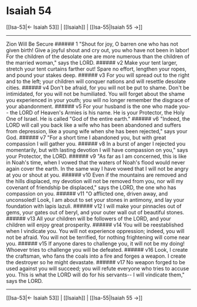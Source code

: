 # Isaiah 54

[[Isa-53|← Isaiah 53]] | [[Isaiah]] | [[Isa-55|Isaiah 55 →]]
***

Zion Will Be Secure ###### 1 "Shout for joy, O barren one who has not given birth! Give a joyful shout and cry out, you who have not been in labor! For the children of the desolate one are more numerous than the children of the married woman," says the LORD. ###### v2 Make your tent larger, stretch your tent curtains farther out! Spare no effort, lengthen your ropes, and pound your stakes deep. ###### v3 For you will spread out to the right and to the left; your children will conquer nations and will resettle desolate cities. ###### v4 Don't be afraid, for you will not be put to shame. Don't be intimidated, for you will not be humiliated. You will forget about the shame you experienced in your youth; you will no longer remember the disgrace of your abandonment. ###### v5 For your husband is the one who made you-- the LORD of Heaven's Armies is his name. He is your Protector, the Holy One of Israel. He is called "God of the entire earth." ###### v6 "Indeed, the LORD will call you back like a wife who has been abandoned and suffers from depression, like a young wife when she has been rejected," says your God. ###### v7 "For a short time I abandoned you, but with great compassion I will gather you. ###### v8 In a burst of anger I rejected you momentarily, but with lasting devotion I will have compassion on you," says your Protector, the LORD. ###### v9 "As far as I am concerned, this is like in Noah's time, when I vowed that the waters of Noah's flood would never again cover the earth. In the same way I have vowed that I will not be angry at you or shout at you. ###### v10 Even if the mountains are removed and the hills displaced, my devotion will not be removed from you, nor will my covenant of friendship be displaced," says the LORD, the one who has compassion on you. ###### v11 "O afflicted one, driven away, and unconsoled! Look, I am about to set your stones in antimony, and lay your foundation with lapis lazuli. ###### v12 I will make your pinnacles out of gems, your gates out of beryl, and your outer wall out of beautiful stones. ###### v13 All your children will be followers of the LORD, and your children will enjoy great prosperity. ###### v14 You will be reestablished when I vindicate you. You will not experience oppression; indeed, you will not be afraid. You will not be terrified, for nothing frightening will come near you. ###### v15 If anyone dares to challenge you, it will not be my doing! Whoever tries to challenge you will be defeated. ###### v16 Look, I create the craftsman, who fans the coals into a fire and forges a weapon. I create the destroyer so he might devastate. ###### v17 No weapon forged to be used against you will succeed; you will refute everyone who tries to accuse you. This is what the LORD will do for his servants-- I will vindicate them," says the LORD.

***
[[Isa-53|← Isaiah 53]] | [[Isaiah]] | [[Isa-55|Isaiah 55 →]]

